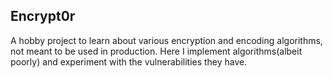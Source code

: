 ## Encrypt0r
A hobby project to learn about various encryption and encoding algorithms, not meant to be used in production.
Here I implement algorithms(albeit poorly) and experiment with the vulnerabilities they have.